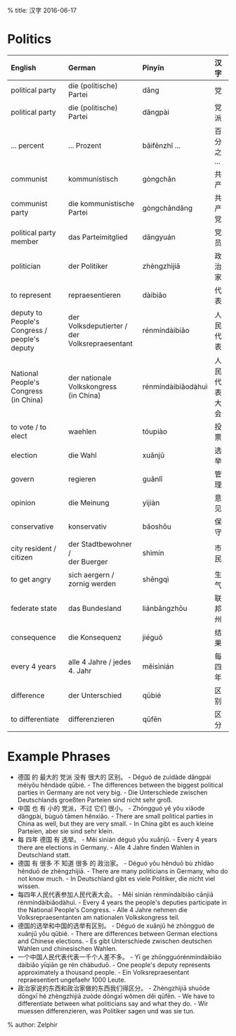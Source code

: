 % title: 汉字 2016-06-17

# Politics

| English                                           | German                                            | Pīnyīn             | 汉字         |
|:--------------------------------------------------|:--------------------------------------------------|:-------------------|:-------------|
| political party                                   | die (politische) Partei                           | dǎng               | 党           |
| political party                                   | die (politische) Partei                           | dǎngpài            | 党派         |
| ... percent                                       | ... Prozent                                       | bǎifēnzhī ...      | 百分之 ...   |
| communist                                         | kommunistisch                                     | gòngchǎn           | 共产         |
| communist party                                   | die kommunistische Partei                         | gòngchǎndǎng       | 共产党       |
| political party member                            | das Parteimitglied                                | dǎngyuán           | 党员         |
| politician                                        | der Politiker                                     | zhèngzhìjiā        | 政治家       |
| to represent                                      | repraesentieren                                   | dàibiǎo            | 代表         |
| deputy to People's Congress /<br> people's deputy | der Volksdeputierter /<br> der Volksrepraesentant | rénmíndàibiǎo      | 人民代表     |
| National People's Congress<br> (in China)         | der nationale Volkskongress<br> (in China)        | rénmíndàibiǎodàhuì | 人民代表大会 |
| to vote / to elect                                | waehlen                                           | tóupiào            | 投票         |
| election                                          | die Wahl                                          | xuǎnjǔ             | 选举         |
| govern                                            | regieren                                          | guǎnlǐ             | 管理         |
| opinion                                           | die Meinung                                       | yìjiàn             | 意见         |
| conservative                                      | konservativ                                       | bǎoshǒu            | 保守         |
| city resident /<br> citizen                       | der Stadtbewohner /<br> der Buerger               | shìmín             | 市民         |
| to get angry                                      | sich aergern /<br> zornig werden                  | shēngqì            | 生气         |
| federate state                                    | das Bundesland                                    | liánbāngzhōu       | 联邦州       |
| consequence                                       | die Konsequenz                                    | jiéguǒ             | 结果         |
| every 4 years                                     | alle 4 Jahre / jedes 4. Jahr                      | měisìnián          | 每四年       |
| difference                                        | der Unterschied                                   | qūbié              | 区别         |
| to differentiate                                  | differenzieren                                    | qūfēn              | 区分         |

# Example Phrases

* 德国 的 最大的 党派 没有 很大的 区别。 - Déguó de zuìdàde dǎngpài méiyǒu hěndàde qūbié. - The differences between the biggest political parties in Germany are not very big. - Die Unterschiede zwischen Deutschlands groeßten Parteien sind nicht sehr groß.
* 中国 也 有 小的 党派，不过 它们 很小。 - Zhōngguó yě yǒu xiǎode dǎngpài, bùguò tāmen hěnxiǎo. - There are small political parties in China as well, but they are very small. - In China gibt es auch kleine Parteien, aber sie sind sehr klein.
* 每 四年 德国 有 选举。 - Měi sìnián déguó yǒu xuǎnjǔ. - Every 4 years there are elections in Germany. - Alle 4 Jahre finden Wahlen in Deutschland statt.
* 德国 有 很多 不 知道 很多 的 政治家。 - Déguó yǒu hěnduō bù zhīdào hěnduō de zhèngzhìjiā. - There are many politicians in Germany, who do not know much. - In Deutschland gibt es viele Politiker, die nicht viel wissen.
* 每四年人民代表参加人民代表大会。 - Měi sìnián rénmíndàibiǎo cānjiā rénmíndàibiǎodàhuì. - Every 4 years the people's deputies participate in the National People's Congress. - Alle 4 Jahre nehmen die Volksrepraesentanten am nationalen Volkskongress teil.
* 德国的选举和中国的选举有区别。 - Déguó de xuǎnjǔ hé zhōngguó de xuǎnjǔ yǒu qūbié. - There are differences between German elections and Chinese elections. - Es gibt Unterschiede zwischen deutschen Wahlen und chinesischen Wahlen.
* 一个中国人民代表代表一千个人差不多。 - Yī ge zhōngguórénmíndàibiǎo dàibiǎo yīqiān ge rén chàbuduō. - One people's deputy represents approximately a thousand people. - Ein Volksrepraesentant repraesentiert ungefaehr 1000 Leute.
* 政治家说的东西和政治家做的东西我们得区分。 - Zhèngzhìjiā shuōde dōngxī hé zhèngzhìjiā zuòde dōngxī wǒmen děi qūfēn. - We have to differentiate between what politicians say and what they do. - Wir muessen differenzieren, was Politiker sagen und was sie tun.

% author: Zelphir
